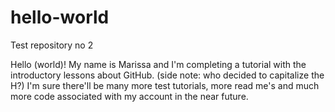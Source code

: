 # hello-world
Test repository no 2

Hello (world)! My name is Marissa and I'm completing a tutorial with the introductory lessons about GitHub. (side note: who decided to capitalize the H?)
I'm sure there'll be many more test tutorials, more read me's and much more code associated with my account in the near future.
